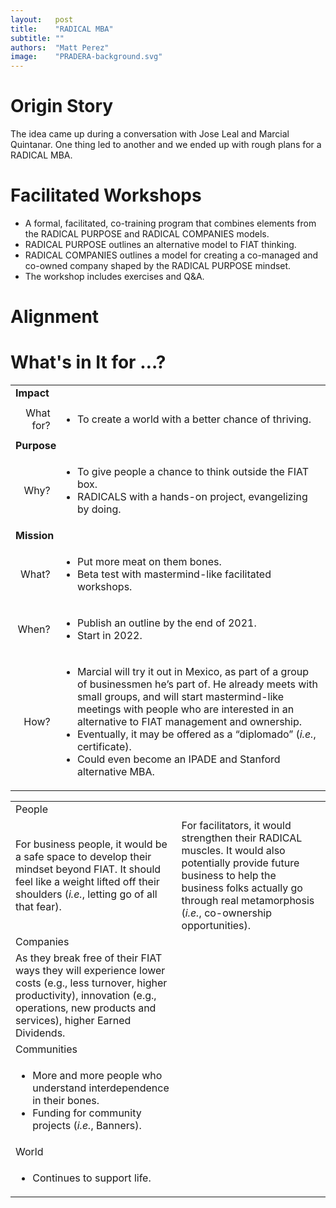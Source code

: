 ```yaml
---
layout:   post
title:    "RADICAL MBA"
subtitle: ""
authors:  "Matt Perez"
image:    "PRADERA-background.svg"
---
```


<div style="display: none;">
 <p>TThe idea came up during a conversation with Jose Leal and Marcial Quintanar. One thing led to another and we ended up with rough plans for a RADICAL MBA.</p>
</div>

<h1>Origin Story</h1>
 <p>The idea came up during a conversation with Jose Leal and Marcial Quintanar. One thing led to another and we ended up with rough plans for a RADICAL MBA.</p>

<h1>Facilitated Workshops</h1>
 <ul>
  <li>A formal, facilitated, co-training program that combines elements from the RADICAL PURPOSE and RADICAL COMPANIES models.</li>
  <li>RADICAL PURPOSE outlines an alternative model to FIAT thinking.</li>
  <li>RADICAL COMPANIES outlines a model for creating a co-managed and co-owned company shaped by the RADICAL PURPOSE mindset.</li>
  <li>The workshop includes exercises and Q&A.</li>
 </ul>

<h1>Alignment</h1>
 <table>
  <tr>
   <td colspan="2" style="font-weight:bold; ">Impact</td>
  </tr>
  <tr>
   <td style="text-align:right; margin-right:1em; ">What for?</td>
   <td>
    <ul>
     <li>To create a world with a better chance of thriving.</li>
    </ul>
   </td>
  </tr>
  <tr>
   <td colspan="2" style="font-weight:bold; ">Purpose</td>
  </tr>
  <tr>
   <td style="text-align:right; margin-right:1em; ">Why?</td>
   <td>
    <ul>
     <li>To give people a chance to think outside the FIAT box.</li>
     <li>RADICALS  with a hands-on project, evangelizing by doing.</li>
    </ul>
   </td>
  </tr>
  <tr>
   <td colspan="2" style="font-weight:bold; ">Mission</td>
  </tr>
  <tr>
   <td style="text-align:right; margin-right:1em; ">What?</td>
   <td>
    <ul>
     <li>Put more meat on them bones.</li>
     <li>Beta test with mastermind-like facilitated workshops.</li>
    </ul>
   </td>
  </tr>
  <tr>
   <td style="text-align:right; margin-right:1em; ">When?</td>
   <td>
    <ul>
     <li>Publish an outline by the end of 2021.</li>
     <li>Start in 2022.</li>
    </ul>
   </td>
  </tr>
  <tr>
   <td style="text-align:right; margin-right:1em; ">How?</td>
   <td>
    <ul>
     <li>Marcial will try it out in Mexico, as part of a group of businessmen he’s part of. He already meets with small groups, and will start mastermind-like meetings with people who are interested in an alternative to FIAT management and ownership.</li>
     <li>Eventually, it may be offered as a “diplomado” (<em>i.e.</em>, certificate).</li>
     <li>Could even become an IPADE and Stanford alternative MBA.</li>
    </ul>
   </td>
  </tr>

<h1>What's in It for …?</h1>
 <table>
  <tr>
   <td>People<td>
  </tr>
  <tr>
   <td>For business people, it would be a safe space to develop their mindset beyond FIAT. It should feel like a weight lifted off their shoulders (<em>i.e.</em>, letting go of all that fear).</td>
   <td>For facilitators, it would strengthen their RADICAL muscles. It would also potentially provide future business to help the business folks actually go through real metamorphosis (<em>i.e.</em>, co-ownership opportunities).</td>
  </tr>
  <tr>
   <td>Companies</td>
  </tr>
  </tr>
   <td>As they break free of their FIAT ways they will experience  lower costs (e.g., less turnover, higher productivity), innovation (e.g., operations, new products and services), higher Earned Dividends.</td>
  </tr>
  <tr>
   <td>Communities</td>
  </tr>
  <tr>
   <td>
    <ul>
     <li>More and more people who understand interdependence in their bones.</li>
     <li>Funding for community projects (<em>i.e.</em>, Banners).</li>
    </ul>
   </td>
  </tr>
  <tr>
   <td>World</td>
  </tr>
  <tr>
   <td>
    <ul>
     <li>Continues to support life.</li>
    </ul>
   </td>
  </tr>
 </table>
